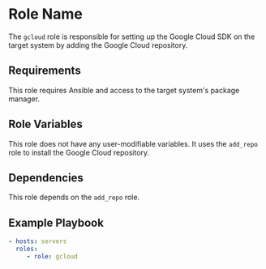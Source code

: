 # Role Name

The `gcloud` role is responsible for setting up the Google Cloud SDK on the
target system by adding the Google Cloud repository.

## Requirements

This role requires Ansible and access to the target system's package manager.

## Role Variables

This role does not have any user-modifiable variables. It uses the `add_repo`
role to install the Google Cloud repository.

## Dependencies

This role depends on the `add_repo` role.

## Example Playbook

```yaml
- hosts: servers
  roles:
     - role: gcloud
```
